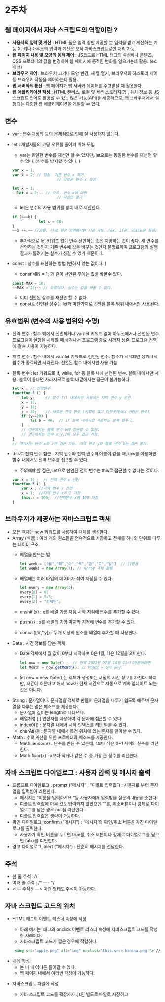 # 2주차

## 웹 페이지에서 자바 스크립트의 역할이란 ?

- **사용자의 입력 및 계산** : HTML 폼은 입력 창만 제공할 뿐 입력을 받고 계산하는 기능 X. 키나 마우스의 입력과 계산은 오직 자바스크립트로만 처리 가능.
- **웹 페이지 내용 및 모양의 동적 제어** : JS코드로 HTML 태그의 속성이나 콘텐츠, CSS 프로터피의 값을 변경하여 웹 페이지에 동적인 변화를 일으키는데 활용. (ex. 배너)
- **브라우저 제어** : 브라우저 크기나 모양 변경, 새 탭 열기, 브라우저의 히스토리 제어 등 브라우저 작동을 제어하는데 활용.
- **웹 서버와의 통신** : 웹 페이지가 웹 서버와 데이터를 주고받을 때 활용한다.
- **웹 애플리케이션 작성** : HTML 캔버스, 로컬 및 세션 스토리지(?) , 위치 정보 등 JS 스크립트 언어로 활용할 수 있는 많은 기능(API)을 제공하므로, 웹 브라우저에서 실행되는 다양한 웹 애플리케이션을 개발할 수 있다.

## 변수

- var : 변수 재정의 등의 문제점으로 인해 잘 사용하지 않는다.
- let : 개발자들의 코딩 오류를 줄이기 위해 도입
    - var는 동일한 변수를 재선언 할 수 있지만, let으로는 동일한 변수를 재선언 할 수 없다. (실수를 방지할 수 있다. )
    
    ```jsx
    var x = 1;
    var x = 2; // 정상. 기존 변수 x 제거.
    					// 새로운 변수 x 생성
    ```
    
    ```jsx
    let x = 1;
    ~~let x = 2;~~ // 오류. 변수 x에 대한 
    					// 재선언 불가
    ```
    
    - let은 변수의 사용 범위를 블록 내로 제한한다.
    
    ```jsx
    if (a==b) {
    			let x = 10;
    }
    ~~x ++;~~ //오류. {}로 묶은 영역에서만 사용 가능. (ex. if문, while문 등등)
    ```
    
    - 추가적으로 let 키워드 없이 변수 선언하는 것은 지양하는 것이 좋다. 새 변수를 선언하는 것인지 기존 변수에 값을 바꾸는 것인지 불명료하여 프로그램의 실행 결과가 틀려지는 실수가 생길 수 있기 때문이다.
- const : 상수를 표현하는 방법 (변하지 않는 값이다. )
    - const MIN = 1; 과 같이 선언된 후에는 값을 바꿀수 없다.
    
    ```jsx
    const MAX = 10;
    ~~MAX = 20;~~ // 오류이다. 상수는 값을 바꿀 수 없다. 
    ```
    
    - 이미 선언된 상수를 재선언 할 수 없다.
    - const로 선언된 상수는 let과 마찬가지로 선언된 블록 범위 내에서만 사용된다.

## 유효범위 (변수의 사용 범위와 수명)

- 전역 변수 : 함수 밖에서 선언되거나 var/let 키워드 없이 아무곳에서나 선언된 변수. 프로그램이  실행을 시작할 때 생겨나서 프로그램 종료 시까지 생존. 프로그램 전역에 걸쳐 사용이 가능하다.
- 지역 변수 : 함수 내에서 var/ let 키워드로 선언된 변수. 함수가 시작되면 생겨나서 함수가 종료되면 사라진다. 선언된 함수 내에서만 사용 가능
- 블록 변수 : let 키워드로 if, while, for 등 블록 내에 선언된 변수. 블록 내에서만 사용. 블록이 끝나면 사라지므로 블록 바깥에서는 접근이 불가능하다.
    
    ```jsx
    let x ; // 전역변수. 
    function f () {
        let y;     // 함수 f() 내에서만 사용되는 지역 변수 y 선언. 
        x = 10;    
        y = 10;
        z = 30;    // 새로운 전역 변수 (키워드 없이 아무곳에서나 선언된 변수)
        if (y==20) {
            let b = 40;  // if 블록 내에서만 사용되는 블록 변수 b.
        }
        // 이곳에서는 블록 변수 b에 접근할 수 없음.
        // 이곳에서는 변수 x,y,z에 모두 접근 가능.
    }
    // 여기서는 변수 x와 z만 접근 가능. 지역 변수 y와 블록 변수 b는 접근 불가.
    ```
    
- this로 전역 변수 접근 : 지역 변수와 전역 변수의 이름이 같을 때, this를 이용하면 함수 내에서도 전역 변수를 접근할 수 있다.
    - 주의해야 할 점은, let으로 선언된 전역 변수는 this로 접근할 수 없다는 것이다.
    
    ```jsx
    var x = 10 ;  // 전역 변수 x 선언
    function f () {
        var x ; //지역 변수 x 선언
        x = 1;  //지역 변수 x에 1 저장
        this.x = 100;  //전역변수 x에 100 저장
    }
    ```
    

## 브라우저가 제공하는 자바스크립트 객체

- 모든 객체는 new 키워드를 사용하여 객체를 생성한다.
- Array (배열) : 여러 개의 원소들을 연속적으로 저장하고 전체를 하나의 단위로 다루는 데이터 구조.
    - 베열을 만드는 법
        
        ```jsx
        let week = ["월","화","수","목","금","토","일"]  // []활용
        let weeks = new Array(7); // Array 객체 활용
        ```
        
    - 배열에는 여러 타입의 데이터가 섞여 저장될 수 있다.
        
        ```jsx
        let every = new Array(3);
        every[0] = 0;
        every[1] = 5.5;
        every[2] = "김세빈";
        ```
        
    - unshift(x) : x를 배열 가장 처음 시작 지점에 변수를 추가할 수 있다.
    - push(x) : x를 배열의 가장 마지막 지점에 변수를 추가할 수 있다.
    - concat([’x’,’’y]) : 두개 이상의 원소를 배열에 추가할 때 사용한다.
- Date : 시간 정보를 담는 객체
    - Date 객체에서 월 값이 0부터 시작하며 0은 1월, 11은 12월을 의미한다.
        
        ```jsx
        let now = new Date() ;  // 현재 2022년 07월 14일 11시 00분이라면
        let Month = now.getMonth(); // Month = 6이 된다.
        ```
        
    - let now = new Date();는 객체가 생성되는 시점의 시간 정보를 가진다. 하지만, 시간이 흐른다고 해서 now가 현재 시간으로 자동으로 계속 업데이트 되는 것은 아니다.
- String : 문자열이다. 문자열을 객체로 만들어 문자열을 다루기 쉽도록 해주며 문자열을 다루는 많은 메소드를 제공한다.
    - 문자열의 길이는 length로 나타낸다.
    - 배열처럼 [ ] 연산자를 사용하여 각 문자에 접근할 수 있다.
    - indexOf() : 문자열 내에서 시작 인덱스를 리턴 받을 수 있다.
    - charAt()을 : 문자열 내에서 특정 위치에 있는 문자를 알아낼 수 있다.
- Math : 수학 계산을 위한 프로퍼티와 메소드를 제공한다.
    - Math.random() :  난수를 만들 수 있는데, 1보다 작은 0~1 사이의 실수를 리턴한다.
    - Math.floor(x) : x보다 작거나 같은 수 중 가장 큰 정수를 리턴한다.

## 자바 스크립트 다이얼로그 : 사용자 입력 및 메시지 출력

- 프롬프트 다이얼로그 , prompt (”메시지” , ”디폴트 입력값”)  : 사용자로 부터 문자열을 입력받아 리턴한다.
    - 메시지는 “이름을 입력하세요 “등 사용자에게 입력받을 질문의 내용을 뜻한다.
    - 디폴트 입력값에 아무 값도 입력되지 않았으면 “”를, 취소버튼이나 강제로 다이얼로그를 닫은 경우 null을 리턴한다.
    - 디폴트 입력값은 생략이 가능하다.
- 확인 다이얼로그, confirm (”메시지”) : “메시지”와 확인/취소 버튼을 가진 다이얼로그를 출력한다.
    - 사용자가 확인 버튼을 누르면 true를, 취소 버튼이나 강제로 다이얼로그를 닫으면 false를 리턴한다.
- 경고 다이얼로그, alert (”메시지”) : 단순히 메시지를 전달한다.

## 주석

- 한 줄 주석 : //
- 여러 줄 주석 : /*  —- */
- <!— 주석문 —> 이런 형태도 주석이 가능하다.

## 자바 스크립트 코드의 위치

- HTML 태그의 이벤트 리스너 속성에 작성
    - 아래 예시는 <img> 태그의 onclick 이벤트 리스너 속성에 자바스크립트 코드를 작성한 사례이다.
    - 자바스크립트 코드가 짧은 경우에 적합하다.
    
    ```jsx
     <img src="apple.png" alt="img" onclick="this.src='banana.png'"> // 밑줄 부분이 자바 스크립크 코드이다. 
    ```
    
- <script></script> 내에 작성
    - <script></script>는 <head></head> 나 <body></body> 내 어디든 들어갈 수 있다.
    - 웹 페이지 내에서 여러번 작성이 가능하다.
- 자바스크립트 파일에 작성
    - 자바 스크립트 코드를 확장자가 .js인 별도로 파일로 저장하고 <script> 태그의 src 속성으로 불러 사용할 수 있다.
    - 자바스크립트 코드를 중복 작성하는 불편함을 해소하여 편리하게 사용이 가능하다.
    - 자바 스크립트 파일에는 <script> 태그를 저장해서는 안된다.
    
    ```jsx
    lib.js
    function over(obj) {
    obj.src = "banana.png";}
    ```
    
    ```jsx
    <script src = "lib.js">
    </script>
    <body>
    <img src="apple.png" onmouseover="over(this)">
    </body>
    ```
    
- URL 부분에 작성
    - <a>태그의 href 속성에서도 자바스크립트 코드를 작성할 수 있다.
    
    ```jsx
    <a href="javascript:alert("확인 하셨나요?")">확인</a>
    ```
    

## 정규 표현식(Regular Expression)

- 정의 : 정규 표현식이란, 문자열에서 특정한 문자를 찾아내는 도구이다.
- 정규 표현식의 사용 방법에는 2가지 단계가 있다.
    - 컴파일을 통해 패턴을 찾는 단계
    - 실행을 통해 대상을 찾는 단계
- 사용을 권장하는 이유는,  특정 문자열을 추출하거나 자신이 원하는 정보가 있는지 확인해야 하거나 검색된 정보를 다른 정보로 치환하거나 하는 경우에 개발자의 수고로움을 덜기 위함이다.
    
    ```jsx
    <a href = "http://naver.com">네이버</a>
    <a href = "http://daum.net">다음</a>
    ... //링크들이 몇 백개가 된다면..?
    ```
    
- 패턴을 만드는데는 두 가지 방법이 있다.
    
    ```jsx
    var pattern = /a/;  // 역슬래시를 사용하여 패턴 생성. a는 사용자가 찾고자하는 문자열이다.
    var pattern = new RegExp('a');   // RegExp 객체를 활용한 패턴 생성
    ```
    
- 정규표현식을 활용하여 문자열을 찾는(추출해 내는) 방법. 변수.exec(”문자열”)
    
    ```jsx
    var pattern = /a/;      //사용자는 a가 포함되어 있는 문자열을 찾고자한다. 
    pattern.exec("abcde");  // abced 라는 문자열 안에 pattern 값이 들어 있는지 찾아내는 
    												// 함수이다. 결과적으로 ["a"]를 리턴한다. (배열 형태로 리턴 받는다.)
    												// 찾고자하는 문자열이 없는 경우 null를 리턴한다.
    
    var pattern = /a/;      // 이와 같은 방법으로 사용해도 위의 예시와 같은 값을 리턴받는다.
    var str = "abcdef";
    str.match(pattern);    
    ```
    
    - exec 대신 test를 사용하면, 값이 있을 경우는 true를 없을 경우는 false를 리턴받는다.
    - i 옵션 : 대소문자를 구분하지 않고 문자열을 찾고자 할 때는 i를 사용한다. ( ex. /a/i;)
    - g 옵션 : 검색된 모든 결과 (혹은 하나의 결과)만을 리턴하고 싶을 때 사용한다.  (ex. /a/g;)
- 정규표현식에서 문자열을 치환하는 방법.  변수.replace(수정하고 싶은 문자열 ,새롭게 바뀔 문자열 )
    
    ```jsx
    var pattern = /a/;      
    var str = "abcdef";
    str.raplace(pattern, 'A');  //결과적으로 Abcde가 출력된다.
    ```
    

- 

## this

- this는 객체 자신을 가리키는 자바스크립트 키워드이다.
- 함수와 객체의 관계가 느슨한 자바스크립트에서 this는 함수와 객체를 연결시켜주는 실질적인 연결점의 역할을 한다.
- DOM 객체에서 객체 자신을 가리키는 용도로 사용된다.
    - 아래 예시를 보면, 여기서 사용된 this는 div 객체 자신을 가리키는 것이다.
    
    ```jsx
    <div onclick= "this.style.backgroundColor='orange'">
    ```
    

- 

## 사용자 객체

- 사용자 객체 만드는 방법에는 두가지가 있다.
    
    ```jsx
    var person = {};       // {} 중괄호를 사용하여 만드는 방법
    var person1 = new Object();  // new Object()를 사용하여 만드는 방법
    ```
    
- 위의 예시는 프로퍼티가 없는 빈 객체이다. 프로퍼티(name, birthday)를 추가하는 방법은 아래와 같다. (+ 함수 안에 담겨 있는 변수를 프로퍼티라고 한다.)
    
    ```jsx
    person1.name = "김세빈";
    person1.birthday= "0129";
    ```
    
- 아래의 예시와 같이 프로퍼티에 함수가 담겨 있는 경우를 메소드라고 한다.
    
    ```jsx
    person.introduce = function(){          // 메소드로 사용할 함수 작성
    		return "My name is"+this.name;     // this는 현재 객체를 의미한다. 
    }
    document.write(person1.introduce());    // 함수 호출
    ```
    
    - 만일 this없이 name으로만 쓰게 되면 이것은 전역변수나 지역변수 name에 접근하는 것이다. 그러므로 객체의 멤버 변수인 프로퍼티에 접근할 때는 반드시 this를 사용한다.
- 위의 예시는 객체를 만드는 과정이 분산되어 있다. 아래와 같은 예시도 가능하다.
    
    ```jsx
    var person = {
    		'name' : '김세빈'.
    		'birthday' : 0129,
    		'introduce' : function() {
    					return 'My name is '+ this.name;
    			}
    }
    document.write(person.introduce()); 
    ```
    

## DOM 객체

- HTML 문서의 각 요소를 객체화 한 것을 HTML  DOM(Document Object Model)이라 부른다.
    - 예를 들어, <p> …</p>로 구성된 요소는 p 객체로 <div>..</div> 객체로 생성한다.
- DOM의 목적은 HTML 페이지가 출력된 후, DOM 객체를 통해 HTML 태그가 출력된 모양과 콘텐츠를 제어하기 위해서이다.
- DOM 트리
    - 브라우저가 HTML 페이지를 로드하면서 HTML 태그의 포함관계에 따라 DOM 객체들을 트리구조로 나타내는데 이것을 DOM트리라고 부른다.
    - DOM 트리는 document부터 시작되어 마지막까지를 나타낸다.
    
    ![image.png](2%E1%84%8C%E1%85%AE%E1%84%8E%E1%85%A1%20d8e051a686d5404da166bf7701531872/image.png)
    
- DOM 객체의 구성 요소
    - 프로퍼티 : DOM 객체의 프로퍼티 값으로부터 HTML의 속성을 알아내거나 프로퍼티 값을 바꾸어 HTML 태그에 변화를 줄 수 있다.
    - 메소드 : DOM 객체의 멤버 함수로서 HTML 태그를 제어하는데 활용된다.
    - 컬렉션 : 정보를 집합적으로 표현하는 일종의 배열과 같은 것이다.
    - 이벤트 리스너 : DOM 객체는 HTML 태그에 작성된 이벤트 리스너를 그대로 가진다.
    - style : style 프로퍼티를 통해 HTML 태그에 적용된 CSS3 스타일 시트에 접근할 수 있다.
- DOM 객체를 찾는 방법, document.getElementBy___()
    
    ```jsx
    <p id ="hi">안녕하세요</p>
    
    let h = document.getElemntById("hi");   // id 속성값이 hi인 Dom 객체 hi를 리턴받는다.
    h.style.color = "blue";  // p 객체의 글자 색을 변경하였다. 
    ```
    
- BOM 객체 : 브라우저에 관한 정보를 제공하거나 브라우저의 모양을 제어하도록 제공되는 객체들을 BOM(Brower Object Model)객체라고 부른다.
    - 브라우저 윈도우를 나타내는 window 객체, 웹페이지의 히스토리 정보를 나타내는 history 객체, screen 객체 등이 있다.
    

## document 객체

- document 객체는 dom 트리의 최상위 객체이다. 브라우저는 html 문서를 로드하기 전에 document 객체를 먼저 생성한다.
    - document 객체는 DOM 객체가 아니다. 연결된 css 스타일 시트도 없고 따라서 style 객체도 없다. 아래 예시는 잘못된 코드를 나타낸 것이다.
        
        ```jsx
        document.~~style~~.color = "red";  //오류
        ```
        
- document 객체는 많은 프로퍼티를 통해 html 문서의 전반적인 속성을 나타내고, 여러 메소드를 통해 DOM 객체의 검색, 새로운 DOM 객체 생성 등 HTML 문서의 전반적인 제어를 지원한다.